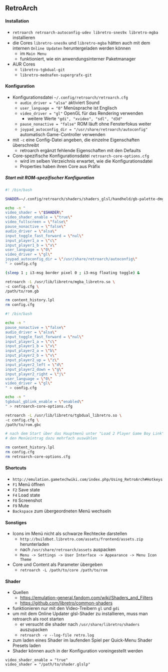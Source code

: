 ## RetroArch

#### Installation

- `retroarch retroarch-autoconfig-udev libretro-snes9x libretro-mgba` installieren
- die Cores `libretro-snes9x` und `libretro-mgba` hätten auch mit dem internen `Online Updaten` heruntergeladen werden können
  - im `Main Menu`
  - funktioniert, wie ein anwendungsinterner Paketmanager
- AUR Cores
  - `libretro-tgbdual-git`
  - `libretro-mednafen-supergrafx-git`

#### Konfiguration

- Konfigurationsdatei `~/.config/retroarch/retroarch.cfg`
  - `audio_driver = "alsa"` aktiviert Sound
  - `user_language = "0"` Menüsprache ist Englisch
  - `video_driver = "gl"` OpenGL für das Rendering verwenden
    - weitere Werte `"gdi", "xvideo", "sdl", "d3d"`
  - `pause_nonactive = "false"` ROM läuft ohne Fensterfokus weiter
  - `joypad_autoconfig_dir = "/usr/share/retroarch/autoconfig"` automatisch Game-Controller verwenden
- mit `-c` eine Config-Datei angeben, die einzelne Eigenschaften überschreibt
  - retroarch ergänzt fehlende Eigenschaften mit den Defaults
- Core-spezifische Konfigurationsdatei `retroarch-core-options.cfg`
  - wird im selben Verzeichnis erwartet, wie die Konfigurationsdatei
  - Properties haben ihren Core aus Präfix

##### Start mit ROM-spezifischer Konfiguration

```bash
#! /bin/bash

SHADER=~/.config/retroarch/shaders/shaders_glsl/handheld/gb-palette-dmg.glslp

echo -n "
video_shader = \"$SHADER\"
video_shader_enable = \"true\"
video_fullscreen = \"false\"
pause_nonactive = \"false\"
audio_driver = \"alsa\"
input_toggle_fast_forward = \"nul\"
input_player1_a = \"c\"
input_player1_b = \"x\"
user_language = \"0\"
video_driver = \"gl\"
joypad_autoconfig_dir = \"/usr/share/retroarch/autoconfig\"
" > config.cfg

(sleep 1 ; i3-msg border pixel 0 ; i3-msg floating toggle) &

retroarch -L /usr/lib/libretro/mgba_libretro.so \
-c config.cfg \
/path/to/rom.gb

rm content_history.lpl
rm config.cfg
```

```bash
#! /bin/bash

echo -n "
pause_nonactive = \"false\"
audio_driver = \"alsa\"
input_toggle_fast_forward = \"nul\"
input_player1_a = \"c\"
input_player1_b = \"x\"
input_player2_a = \"b\"
input_player2_b = \"v\"
input_player2_up = \"z\"
input_player2_left = \"d\"
input_player2_down = \"g\"
input_player2_right = \"j\"
user_language = \"0\"
video_driver = \"gl\"
" > config.cfg

echo -n "
tgbdual_gblink_enable = \"enabled\"
" > retroarch-core-options.cfg

retroarch -L /usr/lib/libretro/tgbdual_libretro.so \
-c config.cfg \
/path/to/rom.gbc

# nach dem Start über das Hauptmenü unter "Load 2 Player Game Boy Link" die beiden Spiele-ROMs laden
# den Menüeintrag dazu mehrfach auswählen

rm content_history.lpl
rm config.cfg
rm retroarch-core-options.cfg
```

#### Shortcuts

- `http://emulation.gametechwiki.com/index.php/Using_RetroArch#Hotkeys`
- `F1` Menü öffnen
- `F2` Save state
- `F4` Load state
- `F8` Screenshot
- `F9` Mute
- `Backspace` zum übergeordneten Menü wechseln

#### Sonstiges

- Icons im Menü nicht als schwarze Rechtecke darstellen
  - `http://buildbot.libretro.com/assets/frontend/assets.zip` herunterladen
  - nach `/usr/share/retroarch/assets` auspacken
  - `Menu -> Settings -> User Interface -> Appearance -> Menu Icon Theme`
- Core und Content als Parameter übergeben
  - `retroarch -L /path/to/core /path/to/rom`

#### Shader

- Quellen
  - https://emulation-general.fandom.com/wiki/Shaders_and_Filters
  - https://github.com/libretro/common-shaders
- funktionieren nur mit den Video-Treibern `gl` und `gdi`
- um mit dem Online Updater glsl-Shader zu installieren, muss man retroarch als root starten
  - er versucht die shader nach `/usr/share/libretro/shaders` auszupacken
  - `retroarch -v --log-file retro.log`
- zum laden eines Shader im laufenden Spiel per Quick-Menu Shader Presets laden
- Shader können auch in der Konfiguration voreingestellt werden
```
video_shader_enable = "true"
video_shader = "/path/to/shader.glslp"
```
